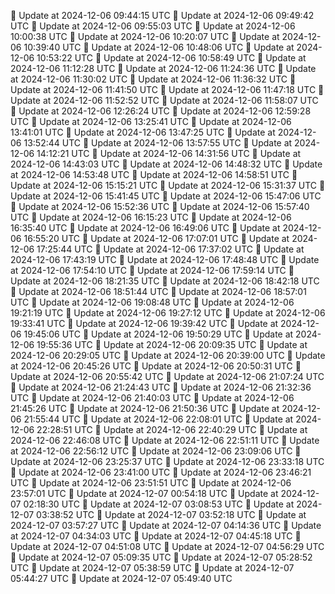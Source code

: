 🔄 Update at 2024-12-06 09:44:15 UTC
🔄 Update at 2024-12-06 09:49:42 UTC
🔄 Update at 2024-12-06 09:55:03 UTC
🔄 Update at 2024-12-06 10:00:38 UTC
🔄 Update at 2024-12-06 10:20:07 UTC
🔄 Update at 2024-12-06 10:39:40 UTC
🔄 Update at 2024-12-06 10:48:06 UTC
🔄 Update at 2024-12-06 10:53:22 UTC
🔄 Update at 2024-12-06 10:58:49 UTC
🔄 Update at 2024-12-06 11:12:28 UTC
🔄 Update at 2024-12-06 11:24:36 UTC
🔄 Update at 2024-12-06 11:30:02 UTC
🔄 Update at 2024-12-06 11:36:32 UTC
🔄 Update at 2024-12-06 11:41:50 UTC
🔄 Update at 2024-12-06 11:47:18 UTC
🔄 Update at 2024-12-06 11:52:52 UTC
🔄 Update at 2024-12-06 11:58:07 UTC
🔄 Update at 2024-12-06 12:26:24 UTC
🔄 Update at 2024-12-06 12:59:28 UTC
🔄 Update at 2024-12-06 13:25:41 UTC
🔄 Update at 2024-12-06 13:41:01 UTC
🔄 Update at 2024-12-06 13:47:25 UTC
🔄 Update at 2024-12-06 13:52:44 UTC
🔄 Update at 2024-12-06 13:57:55 UTC
🔄 Update at 2024-12-06 14:12:21 UTC
🔄 Update at 2024-12-06 14:31:56 UTC
🔄 Update at 2024-12-06 14:43:03 UTC
🔄 Update at 2024-12-06 14:48:32 UTC
🔄 Update at 2024-12-06 14:53:48 UTC
🔄 Update at 2024-12-06 14:58:51 UTC
🔄 Update at 2024-12-06 15:15:21 UTC
🔄 Update at 2024-12-06 15:31:37 UTC
🔄 Update at 2024-12-06 15:41:45 UTC
🔄 Update at 2024-12-06 15:47:06 UTC
🔄 Update at 2024-12-06 15:52:36 UTC
🔄 Update at 2024-12-06 15:57:40 UTC
🔄 Update at 2024-12-06 16:15:23 UTC
🔄 Update at 2024-12-06 16:35:40 UTC
🔄 Update at 2024-12-06 16:49:06 UTC
🔄 Update at 2024-12-06 16:55:20 UTC
🔄 Update at 2024-12-06 17:07:01 UTC
🔄 Update at 2024-12-06 17:25:44 UTC
🔄 Update at 2024-12-06 17:37:02 UTC
🔄 Update at 2024-12-06 17:43:19 UTC
🔄 Update at 2024-12-06 17:48:48 UTC
🔄 Update at 2024-12-06 17:54:10 UTC
🔄 Update at 2024-12-06 17:59:14 UTC
🔄 Update at 2024-12-06 18:21:35 UTC
🔄 Update at 2024-12-06 18:42:18 UTC
🔄 Update at 2024-12-06 18:51:44 UTC
🔄 Update at 2024-12-06 18:57:01 UTC
🔄 Update at 2024-12-06 19:08:48 UTC
🔄 Update at 2024-12-06 19:21:19 UTC
🔄 Update at 2024-12-06 19:27:12 UTC
🔄 Update at 2024-12-06 19:33:41 UTC
🔄 Update at 2024-12-06 19:39:42 UTC
🔄 Update at 2024-12-06 19:45:06 UTC
🔄 Update at 2024-12-06 19:50:29 UTC
🔄 Update at 2024-12-06 19:55:36 UTC
🔄 Update at 2024-12-06 20:09:35 UTC
🔄 Update at 2024-12-06 20:29:05 UTC
🔄 Update at 2024-12-06 20:39:00 UTC
🔄 Update at 2024-12-06 20:45:26 UTC
🔄 Update at 2024-12-06 20:50:31 UTC
🔄 Update at 2024-12-06 20:55:42 UTC
🔄 Update at 2024-12-06 21:07:24 UTC
🔄 Update at 2024-12-06 21:24:43 UTC
🔄 Update at 2024-12-06 21:32:36 UTC
🔄 Update at 2024-12-06 21:40:03 UTC
🔄 Update at 2024-12-06 21:45:26 UTC
🔄 Update at 2024-12-06 21:50:36 UTC
🔄 Update at 2024-12-06 21:55:44 UTC
🔄 Update at 2024-12-06 22:08:01 UTC
🔄 Update at 2024-12-06 22:28:51 UTC
🔄 Update at 2024-12-06 22:40:29 UTC
🔄 Update at 2024-12-06 22:46:08 UTC
🔄 Update at 2024-12-06 22:51:11 UTC
🔄 Update at 2024-12-06 22:56:12 UTC
🔄 Update at 2024-12-06 23:09:06 UTC
🔄 Update at 2024-12-06 23:25:37 UTC
🔄 Update at 2024-12-06 23:33:18 UTC
🔄 Update at 2024-12-06 23:41:00 UTC
🔄 Update at 2024-12-06 23:46:21 UTC
🔄 Update at 2024-12-06 23:51:51 UTC
🔄 Update at 2024-12-06 23:57:01 UTC
🔄 Update at 2024-12-07 00:54:18 UTC
🔄 Update at 2024-12-07 02:18:30 UTC
🔄 Update at 2024-12-07 03:08:53 UTC
🔄 Update at 2024-12-07 03:38:52 UTC
🔄 Update at 2024-12-07 03:52:18 UTC
🔄 Update at 2024-12-07 03:57:27 UTC
🔄 Update at 2024-12-07 04:14:36 UTC
🔄 Update at 2024-12-07 04:34:03 UTC
🔄 Update at 2024-12-07 04:45:18 UTC
🔄 Update at 2024-12-07 04:51:08 UTC
🔄 Update at 2024-12-07 04:56:29 UTC
🔄 Update at 2024-12-07 05:09:35 UTC
🔄 Update at 2024-12-07 05:28:52 UTC
🔄 Update at 2024-12-07 05:38:59 UTC
🔄 Update at 2024-12-07 05:44:27 UTC
🔄 Update at 2024-12-07 05:49:40 UTC
